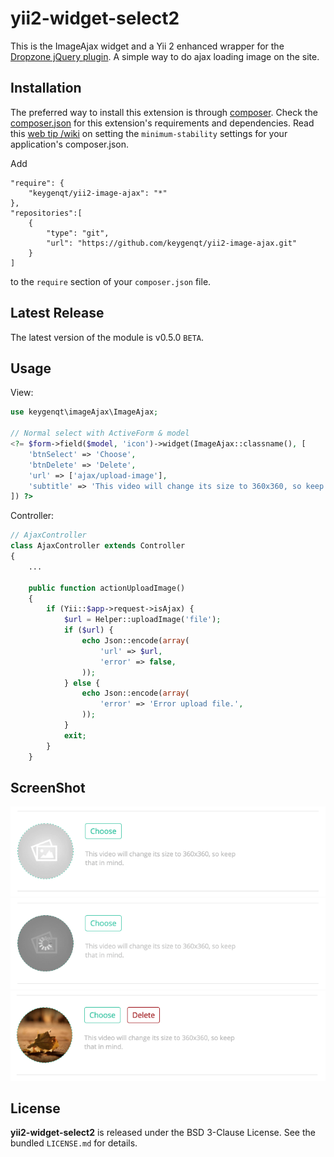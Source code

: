 yii2-widget-select2
===================

This is the ImageAjax widget and a Yii 2 enhanced wrapper for the [Dropzone jQuery plugin](http://www.dropzonejs.com). A simple way to do ajax loading image on the site.

## Installation

The preferred way to install this extension is through [composer](http://getcomposer.org/download/). Check the [composer.json](https://github.com/kartik-v/yii2-widget-select2/blob/master/composer.json) for this extension's requirements and dependencies. Read this [web tip /wiki](http://webtips.krajee.com/setting-composer-minimum-stability-application/) on setting the `minimum-stability` settings for your application's composer.json.

Add

```
"require": {
    "keygenqt/yii2-image-ajax": "*"
},
"repositories":[
    {
        "type": "git",
        "url": "https://github.com/keygenqt/yii2-image-ajax.git"
    }
]
```

to the ```require``` section of your `composer.json` file.

## Latest Release

The latest version of the module is v0.5.0 `BETA`.

## Usage

View:

```php
use keygenqt\imageAjax\ImageAjax;

// Normal select with ActiveForm & model
<?= $form->field($model, 'icon')->widget(ImageAjax::classname(), [
    'btnSelect' => 'Choose',
    'btnDelete' => 'Delete',
    'url' => ['ajax/upload-image'],
    'subtitle' => 'This video will change its size to 360х360, so keep that in mind.'
]) ?>

```

Controller:

```php
// AjaxController
class AjaxController extends Controller
{
    ...

    public function actionUploadImage()
    {
        if (Yii::$app->request->isAjax) {
            $url = Helper::uploadImage('file');
            if ($url) {
                echo Json::encode(array(
                    'url' => $url,
                    'error' => false,
                ));
            } else {
                echo Json::encode(array(
                    'error' => 'Error upload file.',
                ));
            }
            exit;
        }
    }


```

## ScreenShot

![Alt text](https://raw.githubusercontent.com/keygenqt/yii2-image-ajax/master/screenshot/empty.png?raw=true "Empty")
![Alt text](https://raw.githubusercontent.com/keygenqt/yii2-image-ajax/master/screenshot/load.png?raw=true "Load")
![Alt text](https://raw.githubusercontent.com/keygenqt/yii2-image-ajax/master/screenshot/select.png?raw=true "Select")

## License

**yii2-widget-select2** is released under the BSD 3-Clause License. See the bundled `LICENSE.md` for details.